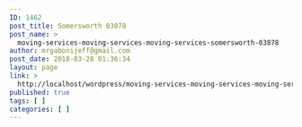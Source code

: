 ```yaml
---
ID: 1462
post_title: Somersworth 03878
post_name: >
  moving-services-moving-services-moving-services-somersworth-03878
author: mrgabonijeff@gmail.com
post_date: 2018-03-28 01:36:34
layout: page
link: >
  http://localhost/wordpress/moving-services-moving-services-moving-services-somersworth-03878/
published: true
tags: [ ]
categories: [ ]
---
```

